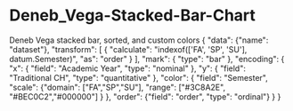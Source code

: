 # Deneb_Vega-Stacked-Bar-Chart
Deneb Vega stacked bar, sorted, and custom colors
{
  "data": {"name": "dataset"},
  "transform": [
    {
      "calculate": "indexof(['FA', 'SP', 'SU'], datum.Semester)",
      "as": "order"
    }
  ],
  "mark": {
    "type": "bar"
  },
  "encoding": {
    "x": {
      "field": "Academic Year",
      "type": "nominal"
    },
    "y": {
      "field": "Traditional CH",
      "type": "quantitative"
    },
    "color": {
      "field": "Semester",
      "scale":
      {"domain": ["FA","SP","SU"], "range": ["#3C8A2E", "#BEC0C2","#000000"]
      }
    },
    "order": {"field": "order", "type": "ordinal"}
  }
}
